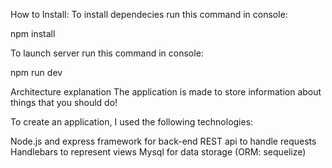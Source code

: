 How to Install:
To install dependecies run this command in console:

npm install

To launch server run this command in console:

npm run dev

Architecture explanation
The application is made to store information about things that you should do!

To create an application, I used the following technologies:

Node.js and express framework for back-end
REST api to handle requests
Handlebars to represent views
Mysql for data storage (ORM: sequelize)
